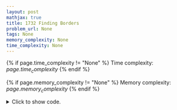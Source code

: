 ```yaml
---
layout: post
mathjax: true
title: 1732 Finding Borders
problem_url: None
tags: None
memory_complexity: None
time_complexity: None
---
```




{% if page.time_complexity != "None" %}
Time complexity: ${{ page.time_complexity }}$
{% endif %}

{% if page.memory_complexity != "None" %}
Memory complexity: ${{ page.memory_complexity }}$
{% endif %}

<details>
<summary>
<p style="display:inline">Click to show code.</p>
</summary>
```cpp
{% raw %}
using namespace std;
using vi = vector<int>;
vi prefix_function(string s)
{
    int n = s.size();
    vi pi(n, 0);
    for (int i = 1; i < n; ++i)
    {
        int j = pi[i - 1];
        while (j > 0 and s[i] != s[j])
            j = pi[j - 1];
        if (s[i] == s[j])
            ++j;
        pi[i] = j;
    }
    return pi;
}
void solve(string s)
{
    int i = s.size() - 1;
    vi pi = prefix_function(s), ans;
    while (pi[i])
    {
        ans.push_back(pi[i]);
        i = pi[i] - 1;
    }
    for_each(ans.rbegin(), ans.rend(), [](int x) { cout << x << " "; });
    cout << endl;
}
int main(void)
{
    string s;
    cin >> s;
    solve(s);
    return 0;
}

{% endraw %}
```
</details>

